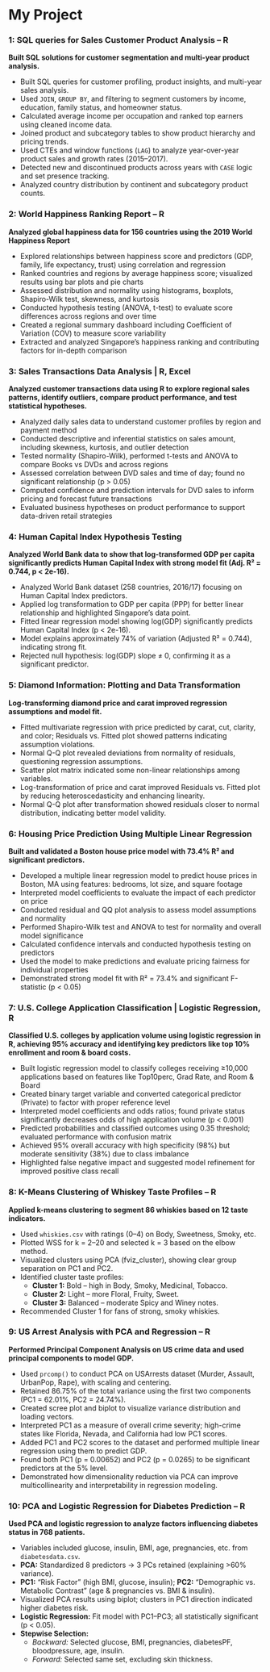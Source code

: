<h1> My Project </h1>

<h3>1: SQL queries for Sales Customer Product Analysis – R</h3>

<p><strong>Built SQL solutions for customer segmentation and multi-year product analysis.</strong></p>
<ul>
  <li>Built SQL queries for customer profiling, product insights, and multi-year sales analysis.</li>
  <li>Used <code>JOIN</code>, <code>GROUP BY</code>, and filtering to segment customers by income, education, family status, and homeowner status.</li>
  <li>Calculated average income per occupation and ranked top earners using cleaned income data.</li>
  <li>Joined product and subcategory tables to show product hierarchy and pricing trends.</li>
  <li>Used CTEs and window functions (<code>LAG</code>) to analyze year-over-year product sales and growth rates (2015–2017).</li>
  <li>Detected new and discontinued products across years with <code>CASE</code> logic and set presence tracking.</li>
  <li>Analyzed country distribution by continent and subcategory product counts.</li>
</ul>

<h3>2: World Happiness Ranking Report – R</h3>

<p><strong>Analyzed global happiness data for 156 countries using the 2019 World Happiness Report</strong></p>

<ul>
  <li>Explored relationships between happiness score and predictors (GDP, family, life expectancy, trust) using correlation and regression</li>
  <li>Ranked countries and regions by average happiness score; visualized results using bar plots and pie charts</li>
  <li>Assessed distribution and normality using histograms, boxplots, Shapiro-Wilk test, skewness, and kurtosis</li>
  <li>Conducted hypothesis testing (ANOVA, t-test) to evaluate score differences across regions and over time</li>
  <li>Created a regional summary dashboard including Coefficient of Variation (COV) to measure score variability</li>
  <li>Extracted and analyzed Singapore’s happiness ranking and contributing factors for in-depth comparison</li>
</ul>

<h3>3: Sales Transactions Data Analysis | R, Excel</h3>

<p><strong>Analyzed customer transactions data using R to explore regional sales patterns, identify outliers, compare product performance, and test statistical hypotheses.</strong></p>

<ul>
  <li>Analyzed daily sales data to understand customer profiles by region and payment method</li>
  <li>Conducted descriptive and inferential statistics on sales amount, including skewness, kurtosis, and outlier detection</li>
  <li>Tested normality (Shapiro-Wilk), performed t-tests and ANOVA to compare Books vs DVDs and across regions</li>
  <li>Assessed correlation between DVD sales and time of day; found no significant relationship (p &gt; 0.05)</li>
  <li>Computed confidence and prediction intervals for DVD sales to inform pricing and forecast future transactions</li>
  <li>Evaluated business hypotheses on product performance to support data-driven retail strategies</li>
</ul>

<h3>4: Human Capital Index Hypothesis Testing</h3>

<p><strong>Analyzed World Bank data to show that log-transformed GDP per capita significantly predicts Human Capital Index with strong model fit (Adj. R² = 0.744, p &lt; 2e-16).</strong></p>

<ul>
  <li>Analyzed World Bank dataset (258 countries, 2016/17) focusing on Human Capital Index predictors.</li>
  <li>Applied log transformation to GDP per capita (PPP) for better linear relationship and highlighted Singapore’s data point.</li>
  <li>Fitted linear regression model showing log(GDP) significantly predicts Human Capital Index (p &lt; 2e-16).</li>
  <li>Model explains approximately 74% of variation (Adjusted R² = 0.744), indicating strong fit.</li>
  <li>Rejected null hypothesis: log(GDP) slope ≠ 0, confirming it as a significant predictor.</li>
</ul>

<h3>5: Diamond Information: Plotting and Data Transformation</h3>

<p><strong>Log-transforming diamond price and carat improved regression assumptions and model fit.</strong></p>

<ul>
  <li>Fitted multivariate regression with price predicted by carat, cut, clarity, and color; Residuals vs. Fitted plot showed patterns indicating assumption violations.</li>
  <li>Normal Q-Q plot revealed deviations from normality of residuals, questioning regression assumptions.</li>
  <li>Scatter plot matrix indicated some non-linear relationships among variables.</li>
  <li>Log-transformation of price and carat improved Residuals vs. Fitted plot by reducing heteroscedasticity and enhancing linearity.</li>
  <li>Normal Q-Q plot after transformation showed residuals closer to normal distribution, indicating better model validity.</li>
</ul>

<h3>6: Housing Price Prediction Using Multiple Linear Regression</h3>

<p><strong>Built and validated a Boston house price model with 73.4% R² and significant predictors.</strong></p>

<ul>
  <li>Developed a multiple linear regression model to predict house prices in Boston, MA using features: bedrooms, lot size, and square footage</li>
  <li>Interpreted model coefficients to evaluate the impact of each predictor on price</li>
  <li>Conducted residual and QQ plot analysis to assess model assumptions and normality</li>
  <li>Performed Shapiro-Wilk test and ANOVA to test for normality and overall model significance</li>
  <li>Calculated confidence intervals and conducted hypothesis testing on predictors</li>
  <li>Used the model to make predictions and evaluate pricing fairness for individual properties</li>
  <li>Demonstrated strong model fit with R² = 73.4% and significant F-statistic (p &lt; 0.05)</li>
</ul>

<h3>7: U.S. College Application Classification | Logistic Regression, R</h3>

<p><strong>Classified U.S. colleges by application volume using logistic regression in R, achieving 95% accuracy and identifying key predictors like top 10% enrollment and room &amp; board costs.</strong></p>

<ul>
  <li>Built logistic regression model to classify colleges receiving ≥10,000 applications based on features like Top10perc, Grad Rate, and Room &amp; Board</li>
  <li>Created binary target variable and converted categorical predictor (Private) to factor with proper reference level</li>
  <li>Interpreted model coefficients and odds ratios; found private status significantly decreases odds of high application volume (p &lt; 0.001)</li>
  <li>Predicted probabilities and classified outcomes using 0.35 threshold; evaluated performance with confusion matrix</li>
  <li>Achieved 95% overall accuracy with high specificity (98%) but moderate sensitivity (38%) due to class imbalance</li>
  <li>Highlighted false negative impact and suggested model refinement for improved positive class recall</li>
</ul>

<h3>8: K-Means Clustering of Whiskey Taste Profiles – R</h3>

<p><strong>Applied k-means clustering to segment 86 whiskies based on 12 taste indicators.</strong></p>
<ul>
  <li>Used <code>whiskies.csv</code> with ratings (0–4) on Body, Sweetness, Smoky, etc.</li>
  <li>Plotted WSS for k = 2–20 and selected k = 3 based on the elbow method.</li>
  <li>Visualized clusters using PCA (fviz_cluster), showing clear group separation on PC1 and PC2.</li>
  <li>Identified cluster taste profiles:
    <ul>
      <li><strong>Cluster 1:</strong> Bold – high in Body, Smoky, Medicinal, Tobacco.</li>
      <li><strong>Cluster 2:</strong> Light – more Floral, Fruity, Sweet.</li>
      <li><strong>Cluster 3:</strong> Balanced – moderate Spicy and Winey notes.</li>
    </ul>
  </li>
  <li>Recommended Cluster 1 for fans of strong, smoky whiskies.</li>
</ul>

<h3>9: US Arrest Analysis with PCA and Regression – R</h3>

<p><strong>Performed Principal Component Analysis on US crime data and used principal components to model GDP.</strong></p>
<ul>
  <li>Used <code>prcomp()</code> to conduct PCA on USArrests dataset (Murder, Assault, UrbanPop, Rape), with scaling and centering.</li>
  <li>Retained 86.75% of the total variance using the first two components (PC1 = 62.01%, PC2 = 24.74%).</li>
  <li>Created scree plot and biplot to visualize variance distribution and loading vectors.</li>
  <li>Interpreted PC1 as a measure of overall crime severity; high-crime states like Florida, Nevada, and California had low PC1 scores.</li>
  <li>Added PC1 and PC2 scores to the dataset and performed multiple linear regression using them to predict GDP.</li>
  <li>Found both PC1 (p = 0.00652) and PC2 (p = 0.0265) to be significant predictors at the 5% level.</li>
  <li>Demonstrated how dimensionality reduction via PCA can improve multicollinearity and interpretability in regression modeling.</li>
</ul>

<h3>10: PCA and Logistic Regression for Diabetes Prediction – R</h3>

<p><strong>Used PCA and logistic regression to analyze factors influencing diabetes status in 768 patients.</strong></p>
<ul>
  <li>Variables included glucose, insulin, BMI, age, pregnancies, etc. from <code>diabetesdata.csv</code>.</li>
  <li><strong>PCA:</strong> Standardized 8 predictors → 3 PCs retained (explaining >60% variance).</li>
  <li><strong>PC1:</strong> “Risk Factor” (high BMI, glucose, insulin); <strong>PC2:</strong> “Demographic vs. Metabolic Contrast” (age & pregnancies vs. BMI & insulin).</li>
  <li>Visualized PCA results using biplot; clusters in PC1 direction indicated higher diabetes risk.</li>
  <li><strong>Logistic Regression:</strong> Fit model with PC1–PC3; all statistically significant (p &lt; 0.05).</li>
  <li><strong>Stepwise Selection:</strong>
    <ul>
      <li><em>Backward:</em> Selected glucose, BMI, pregnancies, diabetesPF, bloodpressure, age, insulin.</li>
      <li><em>Forward:</em> Selected same set, excluding skin thickness.</li>
    </ul>
  </li>
</ul>


